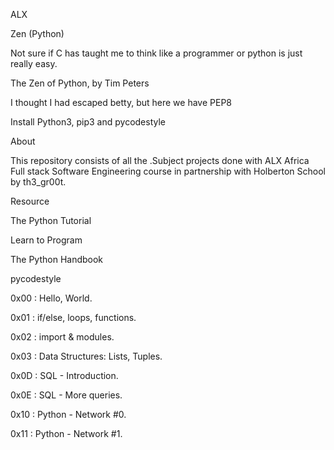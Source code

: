 ALX

Zen (Python)

Not sure if C has taught me to think like a programmer or python is just really easy.



The Zen of Python, by Tim Peters

I thought I had escaped betty, but here we have PEP8



Install Python3, pip3 and pycodestyle

About

This repository consists of all the .Subject projects done with ALX Africa Full stack Software Engineering course in partnership with Holberton School by th3_gr00t.

Resource

The Python Tutorial

Learn to Program

The Python Handbook

pycodestyle

0x00 : Hello, World.

0x01 : if/else, loops, functions.

0x02 : import & modules.

0x03 : Data Structures: Lists, Tuples.

0x0D : SQL - Introduction.

0x0E : SQL - More queries.

0x10 : Python - Network #0.

0x11 : Python - Network #1.
